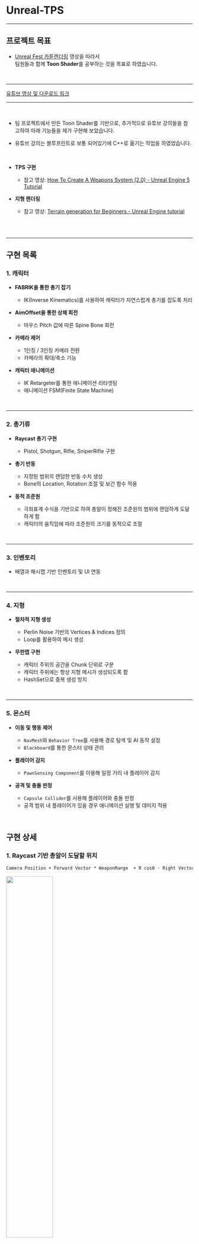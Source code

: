 # Unreal-TPS


---

## 프로젝트 목표
- [Unreal Fest 카툰렌더링](https://youtu.be/sXIAIOuGee4?si=txHLi6Ylrb8GgqSz) 영상을 따라서<br>
  팀원들과 함께 **Toon Shader**를 공부하는 것을 목표로 하였습니다.

<br>

---
[유튜브 영상 및 다운로드 링크](https://youtu.be/Q7WIUYH8JqI?si=F-wGc_7AaTSI5MV9)


---

<br>


- 팀 프로젝트에서 만든 Toon Shader를 기반으로, 추가적으로 유튜브 강의들을 참고하여 아래 기능들을 제가 구현해 보았습니다.
- 유튜브 강의는 블루프린트로 보통 되어있기에 C++로 옮기는 작업을 하였었습니다.

  <br>

- **TPS 구현**  
  - 참고 영상: [How To Create A Weapons System (2.0) - Unreal Engine 5 Tutorial](https://www.youtube.com/watch?v=H_Q57Yso9mM&list=PLY2663dNRL_iCP0xsW6xw0Ph94ApT7JrR)

- **지형 렌더링**  
  - 참고 영상: [Terrain generation for Beginners - Unreal Engine tutorial](https://www.youtube.com/watch?v=9ASgfwzNvL8&list=PLyL5ZNukfVqskz_OkMdrLamiYg1sITyic)




<br>


<br>

---

## 구현 목록

### 1. **캐릭터**  
- **FABRIK을 통한 총기 잡기**  
  - IK(Inverse Kinematics)를 사용하여 캐릭터가 자연스럽게 총기를 잡도록 처리  

- **AimOffset을 통한 상체 회전**  
  - 마우스 Pitch 값에 따른 Spine Bone 회전  

- **카메라 제어**  
  - 1인칭 / 3인칭 카메라 전환  
  - 카메라의 확대/축소 기능  

- **캐릭터 애니메이션**  
  - IK Retargeter를 통한 애니메이션 리타겟팅  
  - 애니메이션 FSM(Finite State Machine)  

<br>

---

### 2. **총기류**  
- **Raycast 총기 구현**  
  - Pistol, Shotgun, Rifle, SniperRifle 구현  

- **총기 반동**  
  - 지정된 범위의 랜덤한 반동 수치 생성  
  - Bone의 Location, Rotation 조절 및 보간 함수 적용  

- **동적 조준원**  
  - 극좌표계 수식을 기반으로 하여 총알이 정해진 조준원의 범위에 랜덤하게 도달하게 함  
  - 캐릭터의 움직임에 따라 조준원의 크기를 동적으로 조절  

<br>

---

### 3. **인벤토리**  
- 배열과 해시맵 기반 인벤토리 및 UI 연동

<br>

---

### 4. **지형**  
- **절차적 지형 생성**  
  - Perlin Noise 기반의 Vertices & Indices 정의  
  - Loop를 활용하여 메시 생성  

- **무한맵 구현**  
  - 캐릭터 주위의 공간을 Chunk 단위로 구분  
  - 캐릭터 주위에는 항상 지형 메시가 생성되도록 함  
  - HashSet으로 중복 생성 방지  

<br>

---

### 5. **몬스터**  
- **이동 및 행동 제어**  
  - `NavMesh`와 `Behavior Tree`를 사용해 경로 탐색 및 AI 동작 설정  
  - `Blackboard`를 통한 몬스터 상태 관리  

- **플레이어 감지**  
  - `PawnSensing Component`를 이용해 일정 거리 내 플레이어 감지  

- **공격 및 충돌 판정**  
  - `Capsule Collider`를 사용해 플레이어와 충돌 판정  
  - 공격 범위 내 플레이어가 있을 경우 애니메이션 실행 및 데미지 적용  



<br>


## 구현 상세


### 1. **Raycast 기반 총알이 도달할 위치**

```latex
Camera Position + Forward Vector * WeaponRange  + R cosθ ⋅ Right Vector + R sinθ ⋅ Up Vector
```

<p align="left">
  <img src="https://github.com/user-attachments/assets/bc1c0261-4e10-4cec-a724-6bbc9153c22b" width="50%">
</p>

<br>

### 2. **절차적 지형메시 생성**

#### 2.1 **Vertices 생성**

- 정점 배열은 1차원 배열로 저장되며, Loop를 통해 생성
- 정점의 X좌표와 Y좌표는 아래 그림의 예시와 같이 설정 
- Z좌표는 PerlinNoise를 사용하여 랜덤하게 결정하여 지형의 높이 설정

<br>

<p align="left">
  <img src="https://github.com/user-attachments/assets/2a3c490a-7fe2-47d6-b050-cf702a187fad" width="40%">
</p>

<br>

#### 2.2 **Indices 생성**

- 언리얼엔진에서는 Mesh 생성 시 삼각형 인덱스정보를 반시계방향으로 입력 시 `FrontFace`로 판단하고, 시계방향으로 입력 시 `BackFace`로 판단
- 직사각형 메시를 만들기 위해 각 삼각형을 아래와 같이 구성
  
  - **아래쪽 삼각형**: `Vertex`, `Vertex + 1`, `Vertex + Ysize + 1`
  - **위쪽 삼각형**: `Vertex + 1`, `Vertex + Ysize + 2`, `Vertex + Ysize + 1`

<br>

#### 2.3 **인덱스 계산 과정**

<p align="left">
  <img src="https://github.com/user-attachments/assets/875a4e18-5b03-401a-b384-219a296130a0" width="38%">
</p>

- **Ysize** = 가로 길이 = `4` (언리얼 로컬 좌표계 Y축)  
- **Xsize** = 세로 길이 = `3` (언리얼 로컬 좌표계 X축)  


1. 정점 배열에서  
   - `1번`, `2번`, `5번` → **아래쪽 삼각형**  
   - `2번`, `6번`, `5번` → **위쪽 삼각형**  

2. 결과적으로 `1번, 2번, 5번, 6번` 정점으로 직사각형 메시 생성  

3. 일반화된 수식:
   - **아래쪽 삼각형**: `Vertex`, `Vertex + 1`, `Vertex + Ysize + 1`  
   - **위쪽 삼각형**: `Vertex + 1`, `Vertex + Ysize + 2`, `Vertex + Ysize + 1`  

4. `Loop`를 통해 위 수식을 반복 적용하여 전체 지형 메시 생성




